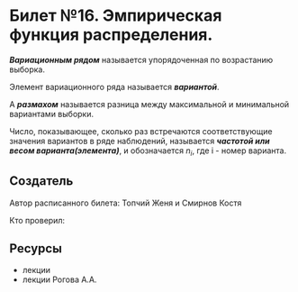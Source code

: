 # Билет №16. Эмпирическая функция распределения.

***Вариационным рядом*** называется упорядоченная по возрастанию выборка.

Элемент вариационного ряда называется ***вариантой***.

А ***размахом*** называется разница между максимальной и минимальной вариантами выборки.

Число, показывающее, сколько раз встречаются соответствующие значения вариантов в ряде наблюдений, называется ***частотой или весом варианта(элемента)***, и обозначается $n_i$, где i - номер варианта.


## Создатель

Автор расписанного билета: Топчий Женя и Смирнов Костя

Кто проверил:


## Ресурсы
- лекции
- лекции Рогова А.А.

